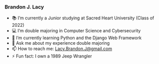 ### Brandon J. Lacy

- 📚 I’m currently a Junior studying at Sacred Heart University (Class of 2022)
- 💻 I’m double majoring in Computer Science and Cybersecurity
- 🐍 I’m currently learning Python and the Django Web Framework
- 💬 Ask me about my experience double majoring
- 📫 How to reach me: Lacy.Brandon.J@gmail.com
- ⚡ Fun fact: I own a 1989 Jeep Wrangler
